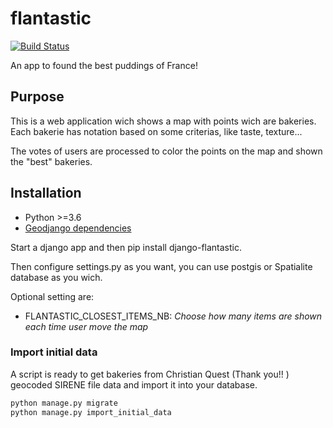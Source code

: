 # flantastic

[![Build Status](https://travis-ci.org/Simarra/django-flantastic.svg?branch=develop)](https://travis-ci.org/Simarra/django-flantastic)

An app to found the best puddings of France!

## Purpose
This is a web application wich shows a map with points wich are bakeries. Each bakerie has notation based on some criterias, like taste, texture...

The votes of users are processed to color the points on the map and shown the "best" bakeries.

## Installation
- Python >=3.6
- [Geodjango dependencies](https://docs.djangoproject.com/en/2.2/ref/contrib/gis/install/)

Start a django app and then pip install django-flantastic.

Then configure settings.py as you want, you can use postgis or Spatialite database as you wich.

Optional setting are: 
- FLANTASTIC_CLOSEST_ITEMS_NB: *Choose how many items are shown each time user move the map*

### Import initial data
A script is ready to get bakeries from Christian Quest (Thank you!! ) geocoded SIRENE file data and import it into your database.

```sh
python manage.py migrate
python manage.py import_initial_data



